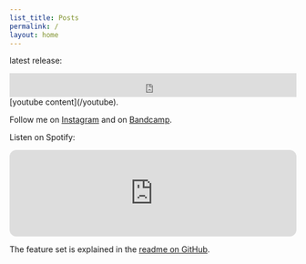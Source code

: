 ```yaml
---
list_title: Posts
permalink: /
layout: home
---
```

latest release:
<iframe style="border: 0; width: 100%; height: 42px;" src="https://bandcamp.com/EmbeddedPlayer/track=3216888251/size=small/bgcol=ffffff/linkcol=0687f5/transparent=true/" seamless><a href="https://knoz.bandcamp.com/track/fleckerlspeis">Fleckerlspeis by knoz</a></iframe>
[youtube content](/youtube).

Follow me on [Instagram](https://www.instagram.com/1knoz/) and on [Bandcamp](https://knoz.bandcamp.com/).

Listen on Spotify:
<iframe style="border-radius:12px" src="https://open.spotify.com/embed/artist/5O43wu55zsf32LLa8E6JAp?utm_source=generator&theme=0" width="100%" height="152" frameBorder="0" allowfullscreen="" allow="autoplay; clipboard-write; encrypted-media; fullscreen; picture-in-picture" loading="lazy"></iframe>

The feature set is explained in the [readme on GitHub](https://github.com/michaelnordmeyer/jekyll-theme-nix).
